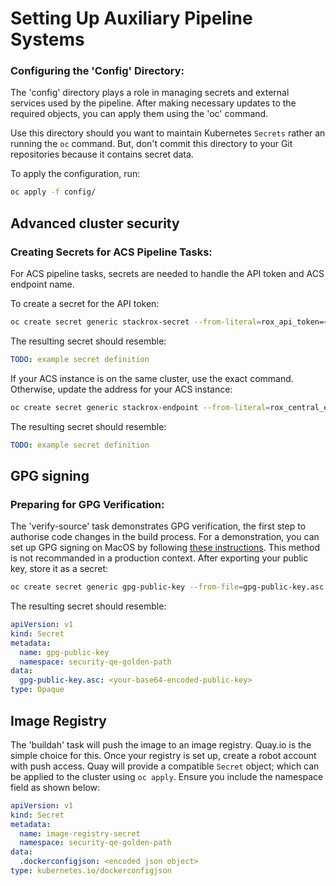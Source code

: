# Setting Up Auxiliary Pipeline Systems

### Configuring the 'Config' Directory:

The 'config' directory plays a role in managing secrets and external services used by the pipeline. After making necessary updates to the required objects, you can apply them using the 'oc' command. 

Use this directory should you want to maintain Kubernetes `Secrets` rather an running the `oc` command. But, don't commit this directory to your Git repositories because it contains secret data.

To apply the configuration, run:

```bash
oc apply -f config/
```

## Advanced cluster security

### Creating Secrets for ACS Pipeline Tasks:

For ACS pipeline tasks, secrets are needed to handle the API token and ACS endpoint name.

To create a secret for the API token:

```bash
oc create secret generic stackrox-secret --from-literal=rox_api_token=<your-token-here>
```

The resulting secret should resemble:

```yaml
TODO: example secret definition
```

If your ACS instance is on the same cluster, use the exact command. Otherwise, update the address for your ACS instance:

```bash
oc create secret generic stackrox-endpoint --from-literal=rox_central_endpoint=central.stackrox.svc.cluster.local:443
```

The resulting secret should resemble:

```yaml
TODO: example secret definition
```

## GPG signing

### Preparing for GPG Verification:

The 'verify-source' task demonstrates GPG verification, the first step to authorise code changes in the build process. For a demonstration, you can set up GPG signing on MacOS by following [these instructions](../Docs/README.md). This method is not recommanded in a production context. After exporting your public key, store it as a secret:

```bash
oc create secret generic gpg-public-key --from-file=gpg-public-key.asc
```

The resulting secret should resemble:

```yaml
apiVersion: v1
kind: Secret
metadata:
  name: gpg-public-key
  namespace: security-qe-golden-path
data:
  gpg-public-key.asc: <your-base64-encoded-public-key>
type: Opaque
```

## Image Registry

The 'buildah' task will push the image to an image registry. Quay.io is the simple choice for this. Once your registry is set up, create a robot account with push access. Quay will provide a compatible `Secret` object; which can be applied to the cluster using `oc apply`. Ensure you include the namespace field as shown below:

```yaml
apiVersion: v1
kind: Secret
metadata:
  name: image-registry-secret
  namespace: security-qe-golden-path
data:
  .dockerconfigjson: <encoded json object>
type: kubernetes.io/dockerconfigjson
```